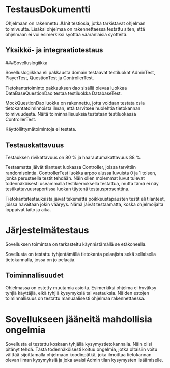# TestausDokumentti

Ohjelmaan on rakennettu JUnit testiosia, jotka tarkistavat ohjelman toimivuutta. Lisäksi ohjelmaa on rakennettaessa testattu siten, että ohjelmaan ei voi esimerkiksi syöttää vääränlaisia syötteitä.


## Yksikkö- ja integraatiotestaus

###Sovelluslogiikka

Sovelluslogiikkaa eli pakkausta domain testaavat testiluokat AdminTest, PlayerTest, QuestionTest ja  ControllerTest. 

Tietokantatoiminto pakkauksen dao sisällä olevaa luokkaa DataBaseQuestionDao testaa testiluokka DatabaseTest.

MockQuestionDao luokka on rakennettu, jotta voidaan testata osia tietokantatoiminnoista ilman, että tarvitsee huolehtia tietokannan toimivuudesta. Näitä toiminnallisuuksia testataan testiluokassa ControllerTest. 

Käyttöliittymätoimintoja ei testata.


## Testauskattavuus

Testauksen rivikattavuus on 80 % ja haarautumakattavuus 88 %.

Testaamatta jäivät tilanteet luokassa Controller, joissa tarvittiin randomisointia. ControllerTest luokka arpoo alussa luvuista 0 ja 1 toisen, jonka perusteella testit tehdään. Näin ollen molemmat luvut tulevat todennäköisesti useammalla testikierroksella testattua, mutta tämä ei näy testikattavuusraportissa luokan täytenä testausprosenttina.

Tietokantatestauksista jäivät tekemättä poikkeustapausten testit eli tilanteet, joissa havaitaan jokin vääryys. Nämä jäivät testaamatta, koska ohjelmoijalta loppuivat taito ja aika.

# Järjestelmätestaus

Sovelluksen toimintaa on tarkasteltu käynnistämällä se etäkoneella. 

Sovellusta on testattu tyhjentämällä tietokanta pelaajista sekä sellaisella tietokannalla, jossa on jo pelaajia.

 

## Toiminnallisuudet

Ohjelmassa on estetty muutamia asioita. Esimerkiksi ohjelma ei hyväksy tyhjiä käyttäjiä, eikä tyhjiä kysymyksiä tai vastauksia. Näiden estojen toiminnallisuus on testattu manuaalisesti ohjelmaa rakennettaessa.

# Sovellukseen jääneitä mahdollisia ongelmia

Sovellusta ei testattu koskaan tyhjällä kysymystietokannalla. Näin olisi pitänyt tehdä. Tästä todennäköisesti koituu ongelmia, jotka oltaisiin voitu välttää sijoittamalla ohjelmaan koodinpätkä, joka ilmoittaa tietokannan olevan ilman kysymyksiä ja joka avaisi Admin tilan kysymysten lisäämiselle.

